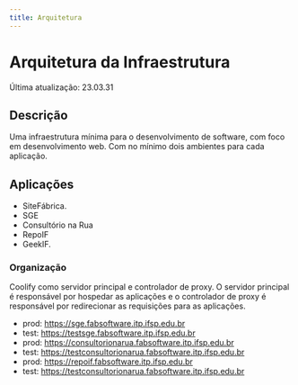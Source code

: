 ```yaml
---
title: Arquitetura
---
```

# Arquitetura da Infraestrutura

Última atualização: 23.03.31

## Descrição

Uma infraestrutura mínima para o desenvolvimento de software, com foco em desenvolvimento web. Com no mínimo dois ambientes para cada aplicação.

## Aplicações

- SiteFábrica.
- SGE
- Consultório na Rua
- RepoIF
- GeekIF.

### Organização

Coolify como servidor principal e controlador de proxy. O servidor principal é responsável por hospedar as aplicações e o controlador de proxy é responsável por redirecionar as requisições para as aplicações.

- prod: https://sge.fabsoftware.itp.ifsp.edu.br
- test: https://testsge.fabsoftware.itp.ifsp.edu.br
- prod: https://consultorionarua.fabsoftware.itp.ifsp.edu.br
- test: https://testconsultorionarua.fabsoftware.itp.ifsp.edu.br
- prod: https://repoif.fabsoftware.itp.ifsp.edu.br
- test: https://testconsultorionarua.fabsoftware.itp.ifsp.edu.br
